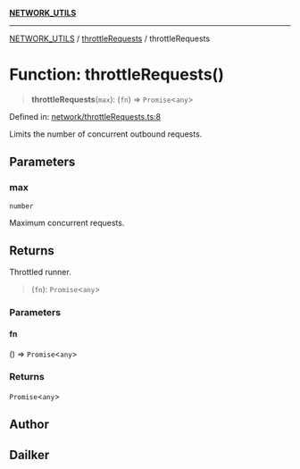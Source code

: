 [**NETWORK_UTILS**](../../README.md)

***

[NETWORK_UTILS](../../README.md) / [throttleRequests](../README.md) / throttleRequests

# Function: throttleRequests()

> **throttleRequests**(`max`): (`fn`) => `Promise`\<`any`\>

Defined in: [network/throttleRequests.ts:8](https://github.com/dailker/everyutil-js/blob/b3e269da55b7d96c15eb37e98c5c4f6b94f05f6f/src/network/throttleRequests.ts#L8)

Limits the number of concurrent outbound requests.

## Parameters

### max

`number`

Maximum concurrent requests.

## Returns

Throttled runner.

> (`fn`): `Promise`\<`any`\>

### Parameters

#### fn

() => `Promise`\<`any`\>

### Returns

`Promise`\<`any`\>

## Author

## Dailker
